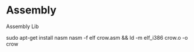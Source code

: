 # Assembly
Assembly Lib


sudo apt-get install nasm
nasm -f elf crow.asm && ld -m elf_i386 crow.o -o crow
